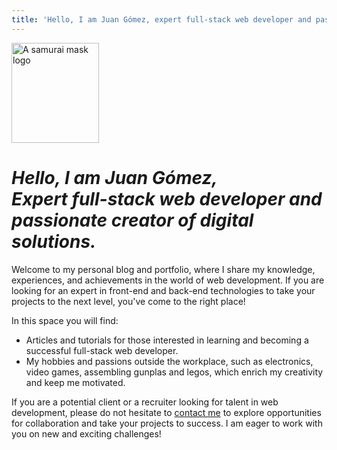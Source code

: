 ```yaml
---
title: 'Hello, I am Juan Gómez, expert full-stack web developer and passionate creator of digital solutions.'
---
```


<div class="featured-banner">
  <img src="/samurai-logo.svg"
    class="profile-image"
    alt="A samurai mask logo"
    width="140px"
    height="160px">

  <h1 style="font-style: italic;">Hello, I am <span style="color: var(--bold-with-gold);">Juan Gómez</span>,<br>
  Expert full-stack web developer and passionate creator of digital solutions.</h1>
  <p>Welcome to my personal blog and portfolio, where I share my knowledge, experiences, and achievements in the world of
    web development. If you are looking for an expert in front-end and back-end technologies to take your projects to the next level,
    you've come to the right place!</p>
  <p>In this space you will find:
  <ul>
    <!-- <li>A portfolio with my most outstanding projects, demonstrating my ability to create innovative and effective web solutions.</li> -->
    <li>Articles and tutorials for those interested in learning and becoming a successful full-stack web developer.</li>
    <li>My hobbies and passions outside the workplace, such as electronics, video games, assembling gunplas and legos,
    which enrich my creativity and keep me motivated.</li>
  </ul></p>
  <p>If you are a potential client or a recruiter looking for talent in web development, please do not hesitate to <a href="/contact">contact me</a> to explore
    opportunities for collaboration and take your projects to success. I am eager to work with you on new and exciting challenges!</p>
</div>
